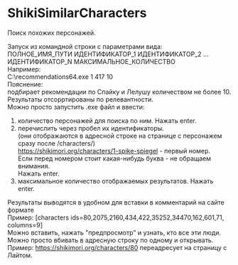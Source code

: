 # ShikiSimilarCharacters
Поиск похожих персонажей.  


Запуск из командной строки с параметрами вида:  
ПОЛНОЕ_ИМЯ_ПУТИ ИДЕНТИФИКАТОР_1 ИДЕНТИФИКАТОР_2 ... ИДЕНТИФИКАТОР_N МАКСИМАЛЬНОЕ_КОЛИЧЕСТВО  
Например:  
С:\recommendations64.exe 1 417 10  
Пояснение:  
подбирает рекомендации  по Спайку и Лелушу количеством не более 10.  
Результаты отсорртированы по релевантности.  
Можно просто запустить .exe файл и ввести:  
1) количество персонажей для поиска по ним. Нажать enter.  
2) перечислить через пробел их идентификаторы.  
(они отображаются в адресной строке на странице с персонажем сразу после /characters/)  
https://shikimori.org/characters/1-spike-spiegel - первый номер.  
Если перед номером стоит какая-нибудь буква - не обращаем внимания.  
Нажать enter.  
3) максимальное количество отображаемых результатов. Нажать enter.  

Результаты выводятся в удобном для вставки в комментарий на сайте формате  
Пример: [characters ids=80,2075,2160,434,422,35252,34470,162,601,71, columns=9]  
Можно вставить, нажать "предпросмотр" и узнать, кто все эти люди.  
Можно просто вбивать в адресную строку по одному и открывать.  
Пример: https://shikimori.org/characters/80 переадресует на страницу с Лайтом.  
